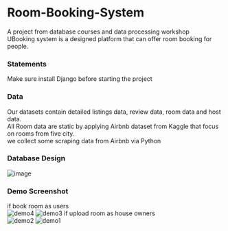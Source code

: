 # Room-Booking-System
A project from database courses and data processing workshop
<br>
UBooking system is a designed platform that can offer room booking for people.

### Statements
Make sure install Django before starting the project

### Data
Our datasets contain detailed listings data, review data, room data and host data.
<br>
All Room data are static by applying Airbnb dataset from Kaggle that focus on rooms from five city.
<br>
we collect some scraping data from Airbnb via Python

### Database Design
![image](https://user-images.githubusercontent.com/65861783/142424794-df164a98-eef6-4dd3-8808-ecd54f825889.png)

### Demo Screenshot
if book room as users <br>
![demo4](https://user-images.githubusercontent.com/65861783/142424919-da6a3f4f-5f2a-4e76-b277-98e1b7b4b625.png)
![demo3](https://user-images.githubusercontent.com/65861783/142424935-033c0d12-f0f4-4a1f-b35c-be13ede8de94.png)
if upload room as house owners <br>
![demo2](https://user-images.githubusercontent.com/65861783/142425065-9ef34191-27be-4773-92f2-a8995550294d.png)
![demo1](https://user-images.githubusercontent.com/65861783/142425064-ce7b1f68-cde0-4c22-b357-154747f07c82.png)

